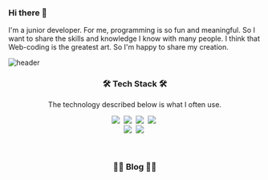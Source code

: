 ### Hi there 👋

I'm a junior developer.
For me, programming is so fun and meaningful.
So I want to share the skills and knowledge I know with many people. 
I think that Web-coding is the greatest art. So I'm happy to share my creation.

<!--
**SON7AE/SON7AE** is a ✨ _special_ ✨ repository because its `README.md` (this file) appears on your GitHub profile.

Here are some ideas to get you started:

- 🔭 I’m currently working on ...
- 🌱 I’m currently learning ...
- 👯 I’m looking to collaborate on ...
- 🤔 I’m looking for help with ...
- 💬 Ask me about ...
- 📫 How to reach me: ...
- 😄 Pronouns: ...
- ⚡ Fun fact: ...
-->

![header](https://capsule-render.vercel.app/api?type=soft&color=auto&height=150&section=header&text=SungJae.Park&fontSize=70&animation=twinkling)

<h3 align="center">🛠 Tech Stack 🛠</h3>

<p align="center"> The technology described below is what I often use. </p>

<p align="center">
  <img src="https://img.shields.io/badge/HTML-E34F26??style=flat&logo=appveyor&logo=HTML5&logoColor=white"/></a>&nbsp
  <img src="https://img.shields.io/badge/CSS-1572B6??style=flat&logo=appveyor&logo=css3&logoColor=white"/></a>&nbsp
  <img src="https://img.shields.io/badge/SASS-CC6699??style=flat&logo=appveyor&logo=Sass&logoColor=white"/></a>&nbsp
  <img src="https://img.shields.io/badge/JavaScript-ffb13b??style=flat&logo=appveyor&logo=javascript&logoColor=white"/></a>&nbsp 
  <br>
  <img src="https://img.shields.io/badge/Vue-4FC08D??style=flat&logo=appveyor&logo=Vue.js&logoColor=white"/></a>&nbsp 
  <img src="https://img.shields.io/badge/React-61DAFB??style=flat&logo=appveyor&logo=React&logoColor=white"/></a>&nbsp 
</p>

<br>

<h3 align="center">✍🏼 Blog ✍🏼</h3>

<div align="center" style="text-align:center">
  
<!--   [![Velog's GitHub stats](https://velog-readme-stats.vercel.app/api?name=woo0_hooo&tag=기술면접대비)](https://velog.io/@woo0_hooo)
  [![Velog's GitHub stats](https://velog-readme-stats.vercel.app/api?name=woo0_hooo)](https://velog.io/@woo0_hooo) -->
  
</div>
